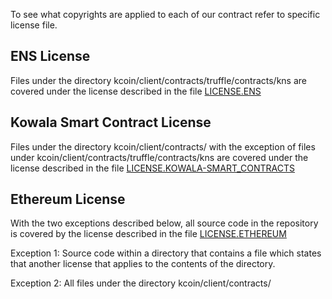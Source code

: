 To see what copyrights are applied to each of our contract refer to specific license file.

## ENS License
Files under the directory kcoin/client/contracts/truffle/contracts/kns are covered under the license described in the file [LICENSE.ENS](./LICENSE.ENS)

## Kowala Smart Contract License
Files under the directory kcoin/client/contracts/ with the exception of files under kcoin/client/contracts/truffle/contracts/kns are covered under the license described in the file [LICENSE.KOWALA-SMART_CONTRACTS](./LICENSE.KOWALA-SMART-CONTRACTS)

## Ethereum License
With the two exceptions described below, all source code in the repository is covered by the license described in the file [LICENSE.ETHEREUM](./LICENSE.ETHEREUM)

Exception 1: Source code within a directory that contains a file which states that another license that applies to the contents of the directory.

Exception 2: All files under the directory kcoin/client/contracts/
